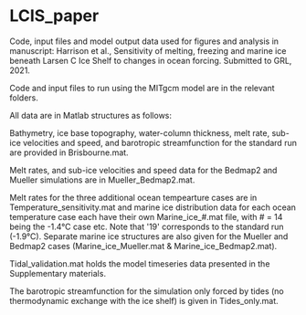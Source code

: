 # LCIS_paper
Code, input files and model output data used for figures and analysis in manuscript: 
Harrison et al., Sensitivity of melting, freezing and marine ice beneath Larsen C Ice Shelf to changes in ocean forcing. Submitted to GRL, 2021.

Code and input files to run using the MITgcm model are in the relevant folders. 

All data are in Matlab structures as follows:

Bathymetry, ice base topography, water-column thickness, melt rate, sub-ice velocities and speed, and barotropic streamfunction for the standard run are provided in Brisbourne.mat.

Melt rates, and sub-ice velocities and speed data for the Bedmap2 and Mueller simulations are in Mueller_Bedmap2.mat.

Melt rates for the three additional ocean tempearture cases are in Temperature_sensitivity.mat and marine ice distribution data for each ocean temperature case each have their own Marine_ice_#.mat file, with # = 14 being the -1.4°C case etc. Note that '19' corresponds to the standard run (-1.9°C). Separate marine ice structures are also given for the Mueller and Bedmap2 cases (Marine_ice_Mueller.mat & Marine_ice_Bedmap2.mat).

Tidal_validation.mat holds the model timeseries data presented in the Supplementary materials. 

The barotropic streamfunction for the simulation only forced by tides (no thermodynamic exchange with the ice shelf) is given in Tides_only.mat.

